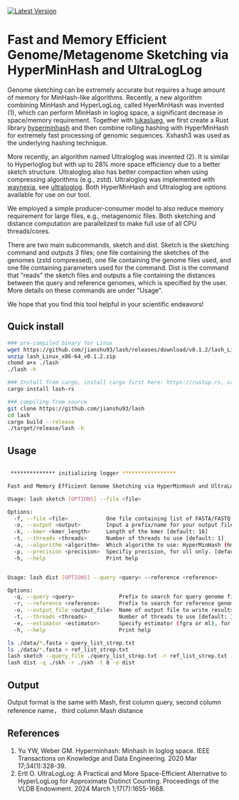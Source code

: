 [![Latest Version](https://img.shields.io/crates/v/lash-rs?style=for-the-badge&color=mediumpurple&logo=rust)](https://crates.io/crates/lash-rs)

# Fast and Memory Efficient Genome/Metagenome Sketching via HyperMinHash and UltraLogLog

Genome sketching can be extremely accurate but requires a huge amount of memory for MinHash-like algorithms. Recently, a new algorithm combining MinHash and HyperLogLog, called HyerMinHash was invented (1), which can perform MinHash in loglog space, a significant decrease in space/memory requirement. Together with [lukaslueg](https://github.com/lukaslueg), we first create a Rust library [hyperminhash](https://github.com/lukaslueg/hyperminhash) and then combine rolling hashing with HyperMinHash for extremely fast processing of genomic sequences. Xxhash3 was used as the underlying hashing technique. 

More recently, an algorithm named Ultraloglog was invented (2). It is similar to Hyperloglog but with up to 28% more space efficiency due to a better sketch structure. Ultraloglog also has better compaction when using compressing algorithms (e.g., zstd). Ultraloglog was implemented with [waynexia](https://github.com/waynexia), see [ultraloglog](https://github.com/waynexia/ultraloglog). Both HyperMinHash and Ultraloglog are options available for use on our tool. 

We employed a simple producer-consumer model to also reduce memory requirement for large files, e.g., metagenomic files. Both sketching and distance computation are parallelized to make full use of all CPU threads/cores. 

There are two main subcommands, sketch and dist. Sketch is the sketching command and outputs 3 files; one file containing the sketches of the genomes (zstd compressed), one file containing the genome files used, and one file containing parameters used for the command. Dist is the command that "reads" the sketch files and outputs a file containing the distances between the query and reference genomes, which is specified by the user. More details on these commands are under "Usage". 

We hope that you find this tool helpful in your scientific endeavors!

## Quick install
```bash
### pre-compiled binary for Linux
wget https://github.com/jianshu93/lash/releases/download/v0.1.2/lash_Linux_x86-64_v0.1.2.zip
unzip lash_Linux_x86-64_v0.1.2.zip
chomd a+x ./lash
./lash -h

### Install from cargo, install cargo first here: https://rustup.rs, cargo will be installed by default
cargo install lash-rs

### compiling from source
git clone https://github.com/jianshu93/lash
cd lash
cargo build --release
./target/release/lash -h

```

## Usage
```bash

 ************** initializing logger *****************

Fast and Memory Efficient Genome Sketching via HyperMinHash and UltraLogLog

Usage: lash sketch [OPTIONS] --file <file>

Options:
  -f, --file <file>            One file containing list of FASTA/FASTQ files (.gz/.bz2/.zstd supported), one per line. File must be UTF-8.
  -o, --output <output>        Input a prefix/name for your output files [default: sketch]
  -k, --kmer <kmer_length>     Length of the kmer [default: 16]
  -t, --threads <threads>      Number of threads to use [default: 1]
  -a, --algorithm <algorithm>  Which algorithm to use: HyperMinHash (hmh) or UltraLogLog (ull) [default: hmh]
  -p, --precision <precision>  Specifiy precision, for ull only. [default: 10]
  -h, --help                   Print help


Usage: lash dist [OPTIONS] --query <query> --reference <reference>

Options:
  -q, --query <query>              Prefix to search for query genome files
  -r, --reference <reference>      Prefix to search for reference genome files
  -o, --output_file <output_file>  Name of output file to write results [default: dist.txt]
  -t, --threads <threads>          Number of threads to use [default: 1]
  -e, --estimator <estimator>      Specify estimator (fgra or ml), for ull only [default: fgra]
  -h, --help                       Print help
```

```bash
ls ./data/*.fasta > query_list_strep.txt
ls ./data/*.fasta > ref_list_strep.txt
lash sketch --query_file ./query_list_strep.txt -r ref_list_strep.txt -k 16 -o skh
lash dist -q ./skh -r ./skh -t 8 -o dist

```

## Output

Output format is the same with Mash, first column query, second column reference name， third column Mash distance

## References
1. Yu YW, Weber GM. Hyperminhash: Minhash in loglog space. IEEE Transactions on Knowledge and Data Engineering. 2020 Mar 17;34(1):328-39.
2. Ertl O. UltraLogLog: A Practical and More Space-Efficient Alternative to HyperLogLog for Approximate Distinct Counting. Proceedings of the VLDB Endowment. 2024 March 1;17(7):1655-1668. 
